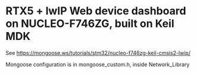 # RTX5 + lwIP Web device dashboard on NUCLEO-F746ZG, built on Keil MDK

See https://mongoose.ws/tutorials/stm32/nucleo-f746zg-keil-cmsis2-lwip/

Mongoose configuration is in mongoose_custom.h, inside Network_Library

